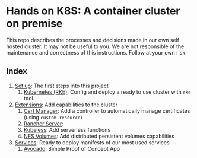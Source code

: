 # Hands on K8S: A container cluster on premise

This repo describes the processes and decisions made in our own self hosted cluster. It may not be useful to you. We are not responsible of the maintenance and correctness of this instructions. Follow at your own risk.

## Index

1. [Set up](/setup): The first steps into this project
   1. [Kubernetes (RKE)](/setup/rke): Config and deploy a ready to use cluster with `rke` tool.
1. [Extensions](/extensions): Add capabilities to the cluster
   1. [Cert Manager](/extensions/cert-manager): Add a controller to automatically manage certificates (using `custom-resource`)
   1. [Rancher Server](/setup/rke):
   1. [Kubeless](/extensions/kubeless): Add serverless functions
   1. [NFS Volumes](/extensions/nfs-volumes): Add distributed persistent volumes capabilities
1. [Services](/setup/rke): Ready to deploy manifests of our most used services
   1. [Avocado](/avocado): Simple Proof of Concept App
